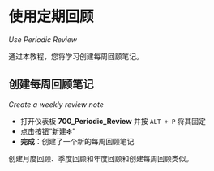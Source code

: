 # 使用定期回顾
*Use Periodic Review*

通过本教程，您将学习创建每周回顾笔记。

## 创建每周回顾笔记
*Create a weekly review note*

- 打开仪表板 **700_Periodic_Review** 并按 `ALT + P` 将其固定
- 点击按钮“新建❇”
- **完成**：创建了一个新的每周回顾笔记


创建月度回顾、季度回顾和年度回顾和创建每周回顾类似。
